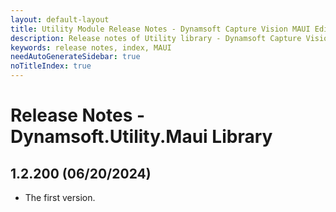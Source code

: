 ```yaml
---
layout: default-layout
title: Utility Module Release Notes - Dynamsoft Capture Vision MAUI Edition
description: Release notes of Utility library - Dynamsoft Capture Vision MAUI Edition.
keywords: release notes, index, MAUI
needAutoGenerateSidebar: true
noTitleIndex: true
---
```


# Release Notes - Dynamsoft.Utility.Maui Library

## 1.2.200 (06/20/2024)

- The first version.
